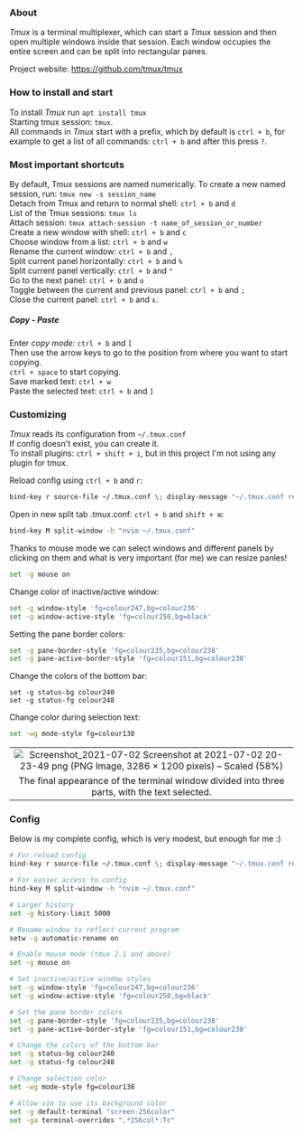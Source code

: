 ### About
*Tmux* is a terminal multiplexer, which can start a *Tmux* session and then
open multiple windows inside that session. Each window occupies the entire 
screen and can be split into rectangular panes.

Project website: https://github.com/tmux/tmux

### How to install and start
To install *Tmux* run `apt install tmux` <br/>
Starting tmux session: `tmux`. <br/>
All commands in *Tmux* start with a prefix, which by default is `ctrl + b`, 
for example to get a list of all commands: `ctrl + b` and after this press `?`.

### Most important shortcuts
By default, Tmux sessions are named numerically. To create a new named session,
run: `tmux new -s session_name` <br/>
Detach from Tmux and return to normal shell: `ctrl + b` and `d` <br/>
List of the Tmux sessions: `tmux ls` <br/>
Attach session: `tmux attach-session -t name_of_session_or_number` <br/>
Create a new window with shell: `ctrl + b` and `c` <br/>
Choose window from a list: `ctrl + b` and `w` <br/>
Rename the current window: `ctrl + b` and `,` <br/>
Split current panel horizontally: `ctrl + b` and `%` <br/>
Split current panel vertically: `ctrl + b` and `"` <br/>
Go to the next panel: `ctrl + b` and `o` <br/>
Toggle between the current and previous panel: `ctrl + b` and `;` <br/>
Close the current panel: `ctrl + b` and `x`.

##### Copy - Paste
Enter *copy mode*: `ctrl + b` and `[` <br/>
Then use the arrow keys to go to the position from where you want to start 
copying. <br/>
`ctrl + space` to start copying. <br/>
Save marked text: `ctrl + w` <br/>
Paste the selected text: `ctrl + b` and `]` 

### Customizing 
*Tmux* reads its configuration from `~/.tmux.conf` <br/>
If config doesn't exist, you can create it. <br/>
To install plugins: `ctrl + shift + i`, but in this project I'm not using any
plugin for tmux.

Reload config using `ctrl + b` and `r`: <br/>
```bash
bind-key r source-file ~/.tmux.conf \; display-message "~/.tmux.conf reloaded"
```

Open in new split tab .tmux.conf: `ctrl + b` and `shift + m`: <br/>
```bash
bind-key M split-window -h "nvim ~/.tmux.conf"
```

Thanks to mouse mode we can select windows and different panels by clicking on 
them and what is very important (for me) we can resize panles! <br/>
```bash
set -g mouse on
```

Change color of inactive/active window: <br/>
```bash
set -g window-style 'fg=colour247,bg=colour236'
set -g window-active-style 'fg=colour250,bg=black'
```

Setting the pane border colors: <br/> 
```bash
set -g pane-border-style 'fg=colour235,bg=colour238' 
set -g pane-active-border-style 'fg=colour151,bg=colour238'
```

Change the colors of the bottom bar: <br/>
```
set -g status-bg colour240
set -g status-fg colour248
```

Change color during selection text: <br/>
```bash
set -wg mode-style fg=colour138
```

| |
|:--:|
| ![Screenshot_2021-07-02 Screenshot at 2021-07-02 20-23-49 png (PNG Image, 3286 × 1200 pixels) – Scaled (58%)](https://user-images.githubusercontent.com/43972902/124315141-c94e3580-db73-11eb-95c4-cda78616d514.png) |
| The final appearance of the terminal window divided into three parts, with the text selected. |

### Config
Below is my complete config, which is very modest, but enough for me :) <br/>
```bash
# For reload config
bind-key r source-file ~/.tmux.conf \; display-message "~/.tmux.conf reloaded"

# For easier access to config
bind-key M split-window -h "nvim ~/.tmux.conf"

# Larger history
set -g history-limit 5000 

# Rename window to reflect current program
setw -g automatic-rename on

# Enable mouse mode (tmux 2.1 and above)
set -g mouse on

# Set inactive/active window styles
set -g window-style 'fg=colour247,bg=colour236'
set -g window-active-style 'fg=colour250,bg=black'

# Set the pane border colors 
set -g pane-border-style 'fg=colour235,bg=colour238' 
set -g pane-active-border-style 'fg=colour151,bg=colour238'

# Change the colors of the bottom bar
set -g status-bg colour240
set -g status-fg colour248

# Change selection color
set -wg mode-style fg=colour138

# Allow vim to use its background color
set -g default-terminal "screen-256color"
set -ga terminal-overrides ",*256col*:Tc"
```
